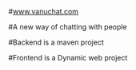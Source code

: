 #www.vanuchat.com

#A new way of chatting with people 


#Backend is a maven project


#Frontend is a Dynamic web project